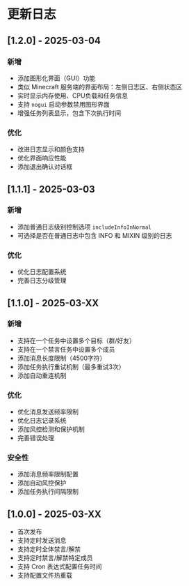 # 更新日志

## [1.2.0] - 2025-03-04

### 新增
- 添加图形化界面（GUI）功能
- 类似 Minecraft 服务端的界面布局：左侧日志区、右侧状态区
- 实时显示内存使用、CPU负载和任务信息
- 支持 `nogui` 启动参数禁用图形界面
- 增强任务列表显示，包含下次执行时间

### 优化
- 改进日志显示和颜色支持
- 优化界面响应性能
- 添加退出确认对话框

## [1.1.1] - 2025-03-03

### 新增
- 添加普通日志级别控制选项 `includeInfoInNormal`
- 可选择是否在普通日志中包含 INFO 和 MIXIN 级别的日志

### 优化
- 优化日志配置系统
- 完善日志分级管理

## [1.1.0] - 2025-03-XX

### 新增
- 支持在一个任务中设置多个目标（群/好友）
- 支持在一个禁言任务中设置多个成员
- 添加消息长度限制（4500字符）
- 添加任务执行重试机制（最多重试3次）
- 添加自动重连机制

### 优化
- 优化消息发送频率限制
- 优化日志记录系统
- 添加风控检测和保护机制
- 完善错误处理

### 安全性
- 添加消息频率限制配置
- 添加自动风控保护
- 添加任务执行间隔限制

## [1.0.0] - 2025-03-XX
- 首次发布
- 支持定时发送消息
- 支持定时全体禁言/解禁
- 支持定时禁言/解禁特定成员
- 支持 Cron 表达式配置任务时间
- 支持配置文件热重载 